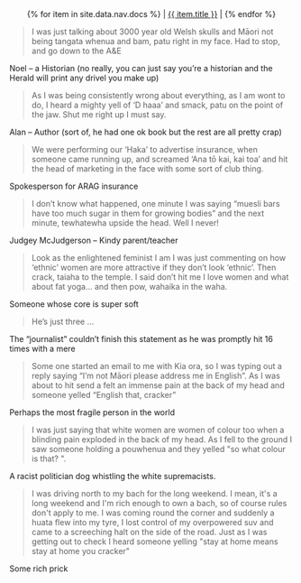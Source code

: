 <center>
   {% for item in site.data.nav.docs %}
      <span> | <a href="{{ item.url }}" alt="{{ item.title }}">{{ item.title }}</a> | </span>
   {% endfor %}
</center>

> I was just talking about 3000 year old Welsh skulls and Māori not being tangata whenua and bam,  patu right in my face.  Had to stop, and go down to the A&E

Noel – a Historian (no really, you can just say you’re a historian and the Herald will print any drivel you make up)

> As I was being consistently wrong about everything, as I am wont to do, I heard a mighty yell of ‘D haaa’ and smack, patu on the point of the jaw. Shut me right up I must say.

Alan – Author (sort of, he had one ok book but the rest are all pretty crap)

> We were performing our ‘Haka’ to advertise insurance, when someone came running up, and screamed ‘Ana tō kai, kai toa’ and hit the head of marketing in the face with some sort of club thing.

Spokesperson for ARAG insurance

> I don’t know what happened, one minute I was saying “muesli bars have too much sugar in them for growing bodies” and the next minute, tewhatewha upside the head. Well I never!

Judgey McJudgerson – Kindy parent/teacher

> Look as the enlightened feminist I am I was just commenting on how ‘ethnic’ women are more attractive if they don’t look ‘ethnic’. Then crack, taiaha to the temple. I said don’t hit me I love women and what about fat yoga… and then pow, wahaika in the waha.

Someone whose core is super soft

> He’s just three …

The “journalist” couldn’t finish this statement as he was promptly hit 16 times with a mere

> Some one started an email to me with Kia ora, so I was typing out a reply saying “I’m not Māori please address me in English”. As I was about to hit send a felt an immense pain at the back of my head and someone yelled “English that, cracker”

Perhaps the most fragile person in the world

> I was just saying that white women are women of colour too when a blinding pain exploded in the back of my head. As I fell to the ground I saw someone holding a pouwhenua and they yelled "so what colour is that? ".

A racist politician dog whistling the white supremacists. 

> I was driving north to my bach for the long weekend. I mean, it's a long weekend and I'm rich enough to own a bach, so of course rules don't apply to me. I was coming round the corner and suddenly a huata flew into my tyre, I lost control of my overpowered suv and came to a screeching halt on the side of the road. Just as I was getting out to check I heard someone yelling "stay at home means stay at home you cracker" 

Some rich prick 
